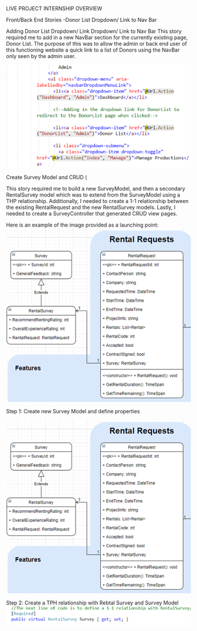 LIVE PROJECT INTERNSHIP OVERVIEW 

Front/Back End Stories
-Donor List Dropdown/ Link to Nav Bar

Adding Donor List Dropdown/ Link Dropdown/ Link to Nav Bar
This story required me to add in a new NavBar section for the currently existing page, Donor List.  The purpose of this was to allow the admin or back end user of this functioning website a quick link to a list of Donors using the NavBar only seen by the admin user.

 ![alt tag](Story1-code.PNG)
 
 Create Survey Model and CRUD (

This story required me to build a new SurveyModel, and then a secondary RentalSurvey model which was to extend from the SurveyModel using a THP relationship. Additionally,  I needed to create a 1-1 relationship between the existing RentalRequest and the new RentalSurvey models. Lastly, I needed to create a SurveyController that generated CRUD view pages.

Here is an example of the image provided as a launching point:
![alt tag](Story104.png)

Step 1: Create new Survey Model and define properties

![alt tag](Story104.png)

Step 2: Create a TPH relationship with Rebtal Survey and Survey Model
![alt tag](Story100.PNG)

